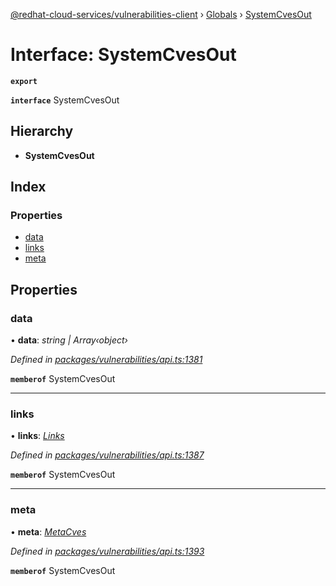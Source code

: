 [@redhat-cloud-services/vulnerabilities-client](../README.md) › [Globals](../globals.md) › [SystemCvesOut](systemcvesout.md)

# Interface: SystemCvesOut

**`export`** 

**`interface`** SystemCvesOut

## Hierarchy

* **SystemCvesOut**

## Index

### Properties

* [data](systemcvesout.md#data)
* [links](systemcvesout.md#links)
* [meta](systemcvesout.md#meta)

## Properties

###  data

• **data**: *string | Array‹object›*

*Defined in [packages/vulnerabilities/api.ts:1381](https://github.com/RedHatInsights/javascript-clients/blob/master/packages/vulnerabilities/api.ts#L1381)*

**`memberof`** SystemCvesOut

___

###  links

• **links**: *[Links](links.md)*

*Defined in [packages/vulnerabilities/api.ts:1387](https://github.com/RedHatInsights/javascript-clients/blob/master/packages/vulnerabilities/api.ts#L1387)*

**`memberof`** SystemCvesOut

___

###  meta

• **meta**: *[MetaCves](metacves.md)*

*Defined in [packages/vulnerabilities/api.ts:1393](https://github.com/RedHatInsights/javascript-clients/blob/master/packages/vulnerabilities/api.ts#L1393)*

**`memberof`** SystemCvesOut
